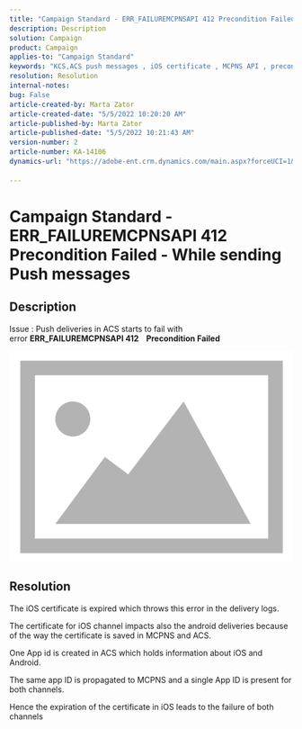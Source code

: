 ```yaml
---
title: "Campaign Standard - ERR_FAILUREMCPNSAPI 412 Precondition Failed - While sending Push messages"
description: Description
solution: Campaign
product: Campaign
applies-to: "Campaign Standard"
keywords: "KCS,ACS push messages , iOS certificate , MCPNS API , precondition failed"
resolution: Resolution
internal-notes: 
bug: False
article-created-by: Marta Zator
article-created-date: "5/5/2022 10:20:20 AM"
article-published-by: Marta Zator
article-published-date: "5/5/2022 10:21:43 AM"
version-number: 2
article-number: KA-14106
dynamics-url: "https://adobe-ent.crm.dynamics.com/main.aspx?forceUCI=1&pagetype=entityrecord&etn=knowledgearticle&id=1f2a0af4-5ccc-ec11-a7b5-6045bd00dbbc"

---
```

# Campaign Standard - ERR_FAILUREMCPNSAPI 412 Precondition Failed - While sending Push messages

## Description


Issue : Push deliveries in ACS starts to fail with error <b>ERR_FAILUREMCPNSAPI 412    Precondition Failed </b>

![](assets/___2d51c51d-5dcc-ec11-a7b5-6045bd00dbbc___.png)




## Resolution


The iOS certificate is expired which throws this error in the delivery logs.

The certificate for iOS channel impacts also the android deliveries because of the way the certificate is saved in MCPNS and ACS.

One App id is created in ACS which holds information about iOS and Android.

The same app ID is propagated to MCPNS and a single App ID is present for both channels.

Hence the expiration of the certificate in iOS leads to the failure of both channels
